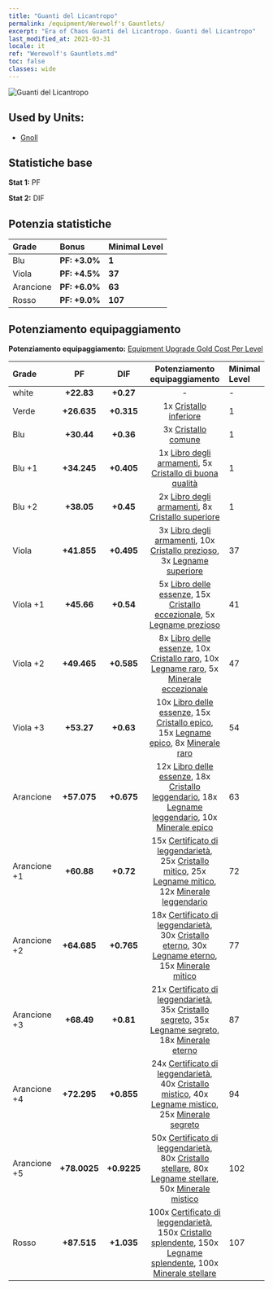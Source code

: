 ```yaml
---
title: "Guanti del Licantropo"
permalink: /equipment/Werewolf's Gauntlets/
excerpt: "Era of Chaos Guanti del Licantropo. Guanti del Licantropo"
last_modified_at: 2021-03-31
locale: it
ref: "Werewolf's Gauntlets.md"
toc: false
classes: wide
---
```


  ![Guanti del Licantropo](/images/e/e_8014.png)

## Used by Units:

* [Gnoll](/it/units/Gnoll/) 


## Statistiche base
 **Stat 1:** PF

 **Stat 2:** DIF

## Potenzia statistiche

  |     Grade    |   Bonus | Minimal Level | 
  |:-------------|:--------|:--------------| 
  | Blu | **PF: +3.0%** | **1** | 
  | Viola | **PF: +4.5%** | **37** | 
  | Arancione | **PF: +6.0%** | **63** | 
  | Rosso | **PF: +9.0%** | **107** | 


## Potenziamento equipaggiamento
 **Potenziamento equipaggiamento:** [Equipment Upgrade Gold Cost Per Level](/equipment/EquipmentUpgradeCostPerLevel/) 

  |          Grade      | PF | DIF | Potenziamento equipaggiamento | Minimal Level |
  |:--------------------|:---------:|:---------:|:----------------:|:--------------|
  | white | **+22.83** | **+0.27** | - | - |
  | Verde | **+26.635** | **+0.315** | 1x [Cristallo inferiore](/it/Items/mat_5/) | 1 |
  | Blu | **+30.44** | **+0.36** | 3x [Cristallo comune](/it/Items/mat_11/) | 1 |
  | Blu +1 | **+34.245** | **+0.405** | 1x [Libro degli armamenti](/it/Items/mat_18/), 5x [Cristallo di buona qualità](/it/Items/mat_17/) | 1 |
  | Blu +2 | **+38.05** | **+0.45** | 2x [Libro degli armamenti](/it/Items/mat_25/), 8x [Cristallo superiore](/it/Items/mat_24/) | 1 |
  | Viola | **+41.855** | **+0.495** | 3x [Libro degli armamenti](/it/Items/mat_32/), 10x [Cristallo prezioso](/it/Items/mat_31/), 3x [Legname superiore](/it/Items/mat_20/) | 37 |
  | Viola +1 | **+45.66** | **+0.54** | 5x [Libro delle essenze](/it/Items/mat_39/), 15x [Cristallo eccezionale](/it/Items/mat_38/), 5x [Legname prezioso](/it/Items/mat_27/) | 41 |
  | Viola +2 | **+49.465** | **+0.585** | 8x [Libro delle essenze](/it/Items/mat_46/), 10x [Cristallo raro](/it/Items/mat_45/), 10x [Legname raro](/it/Items/mat_41/), 5x [Minerale eccezionale](/it/Items/mat_33/) | 47 |
  | Viola +3 | **+53.27** | **+0.63** | 10x [Libro delle essenze](/it/Items/mat_53/), 15x [Cristallo epico](/it/Items/mat_52/), 15x [Legname epico](/it/Items/mat_48/), 8x [Minerale raro](/it/Items/mat_40/) | 54 |
  | Arancione | **+57.075** | **+0.675** | 12x [Libro delle essenze](/it/Items/mat_60/), 18x [Cristallo leggendario](/it/Items/mat_59/), 18x [Legname leggendario](/it/Items/mat_55/), 10x [Minerale epico](/it/Items/mat_47/) | 63 |
  | Arancione +1 | **+60.88** | **+0.72** | 15x [Certificato di leggendarietà](/it/Items/mat_67/), 25x [Cristallo mitico](/it/Items/mat_66/), 25x [Legname mitico](/it/Items/mat_62/), 12x [Minerale leggendario](/it/Items/mat_54/) | 72 |
  | Arancione +2 | **+64.685** | **+0.765** | 18x [Certificato di leggendarietà](/it/Items/mat_74/), 30x [Cristallo eterno](/it/Items/mat_73/), 30x [Legname eterno](/it/Items/mat_69/), 15x [Minerale mitico](/it/Items/mat_61/) | 77 |
  | Arancione +3 | **+68.49** | **+0.81** | 21x [Certificato di leggendarietà](/it/Items/mat_81/), 35x [Cristallo segreto](/it/Items/mat_80/), 35x [Legname segreto](/it/Items/mat_76/), 18x [Minerale eterno](/it/Items/mat_68/) | 87 |
  | Arancione +4 | **+72.295** | **+0.855** | 24x [Certificato di leggendarietà](/it/Items/mat_88/), 40x [Cristallo mistico](/it/Items/mat_87/), 40x [Legname mistico](/it/Items/mat_83/), 25x [Minerale segreto](/it/Items/mat_75/) | 94 |
  | Arancione +5 | **+78.0025** | **+0.9225** | 50x [Certificato di leggendarietà](/it/Items/mat_95/), 80x [Cristallo stellare](/it/Items/mat_94/), 80x [Legname stellare](/it/Items/mat_90/), 50x [Minerale mistico](/it/Items/mat_82/) | 102 |
  | Rosso | **+87.515** | **+1.035** | 100x [Certificato di leggendarietà](/it/Items/mat_102/), 150x [Cristallo splendente](/it/Items/mat_101/), 150x [Legname splendente](/it/Items/mat_97/), 100x [Minerale stellare](/it/Items/mat_89/) | 107 |

